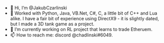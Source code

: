 - 👋 Hi, I’m @JakubCzarlinski
- 👀 Worked with Python, Java, VB.Net, C#, C, a little bit of C++ and Lua alike. I have a fair bit of experience using DirectX9 - it is slightly dated, but I made a 3D tank game as a project.
- 🌱 I’m currently working on RL project that learns to trade Etheruem.
- 📫 How to reach me: discord @chadlinski#6049.

<!---
JakubCzarlinski/JakubCzarlinski is a ✨ special ✨ repository because its `README.md` (this file) appears on your GitHub profile.
You can click the Preview link to take a look at your changes.
--->
